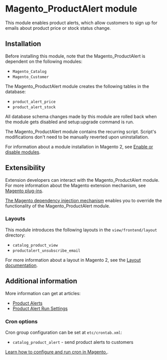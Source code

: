 # Magento_ProductAlert module

This module enables product alerts, which allow customers to sign up for emails about product price or stock status change.

## Installation

Before installing this module, note that the Magento_ProductAlert is dependent on the following modules:
- `Magento_Catalog`
- `Magento_Customer`

The Magento_ProductAlert module creates the following tables in the database:
- `product_alert_price`
- `product_alert_stock`

All database schema changes made by this module are rolled back when the module gets disabled and setup:upgrade command is run.

The Magento_ProductAlert module contains the recurring script. Script's modifications don't need to be manually reverted upon uninstallation. 

For information about a module installation in Magento 2, see [Enable or disable modules](https://devdocs.magento.com/guides/v2.4/install-gde/install/cli/install-cli-subcommands-enable.html).

## Extensibility

Extension developers can interact with the Magento_ProductAlert module. For more information about the Magento extension mechanism, see [Magento plug-ins](https://devdocs.magento.com/guides/v2.4/extension-dev-guide/plugins.html).

[The Magento dependency injection mechanism](https://devdocs.magento.com/guides/v2.4/extension-dev-guide/depend-inj.html) enables you to override the functionality of the Magento_ProductAlert module.

### Layouts

This module introduces the following layouts in the `view/frontend/layout` directory:
- `catalog_product_view`
- `productalert_unsubscribe_email`

For more information about a layout in Magento 2, see the [Layout documentation](https://devdocs.magento.com/guides/v2.4/frontend-dev-guide/layouts/layout-overview.html).

## Additional information

More information can get at articles:
- [Product Alerts](https://docs.magento.com/user-guide/catalog/inventory-product-alerts.html)
- [Product Alert Run Settings](https://docs.magento.com/user-guide/catalog/inventory-product-alert-run-settings.html)

### Cron options

Cron group configuration can be set at `etc/crontab.xml`:
- `catalog_product_alert` - send product alerts to customers

[Learn how to configure and run cron in Magento.](http://devdocs.magento.com/guides/v2.4/config-guide/cli/config-cli-subcommands-cron.html).

